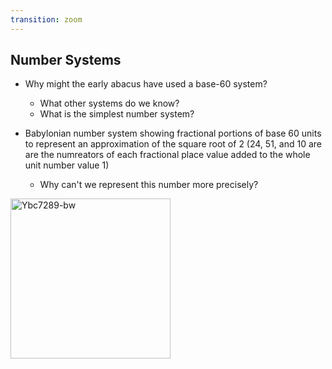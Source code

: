 ```yaml
---
transition: zoom
---
```


## Number Systems

- Why might the early abacus have used a base-60 system?  
  - What other systems do we know?
  - What is the simplest number system?
  
- Babylonian number system showing fractional portions of base 60 units to represent an approximation of the square root of 2 (24, 51, and 10 are are the numreators of each fractional place value added to the whole unit number value 1)
  - Why can't we represent this number more precisely?

<a title="Bill Casselman / CC BY-SA (http://creativecommons.org/licenses/by-sa/3.0/)" href="https://commons.wikimedia.org/wiki/File:Ybc7289-bw.jpg"><img width="256" alt="Ybc7289-bw" src="https://upload.wikimedia.org/wikipedia/commons/0/0b/Ybc7289-bw.jpg"></a>